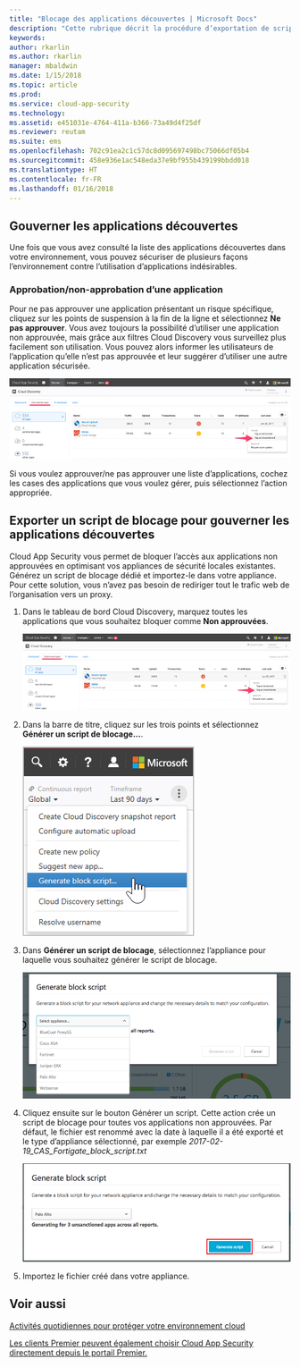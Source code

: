 ```yaml
---
title: "Blocage des applications découvertes | Microsoft Docs"
description: "Cette rubrique décrit la procédure d’exportation de scripts de blocage pour les applications découvertes."
keywords: 
author: rkarlin
ms.author: rkarlin
manager: mbaldwin
ms.date: 1/15/2018
ms.topic: article
ms.prod: 
ms.service: cloud-app-security
ms.technology: 
ms.assetid: e451031e-4764-411a-b366-73a49d4f25df
ms.reviewer: reutam
ms.suite: ems
ms.openlocfilehash: 702c91ea2c1c57dc8d095697498bc75066df05b4
ms.sourcegitcommit: 458e936e1ac548eda37e9bf955b439199bbdd018
ms.translationtype: HT
ms.contentlocale: fr-FR
ms.lasthandoff: 01/16/2018
---
```

## <a name="govern-discovered-apps"></a>Gouverner les applications découvertes

Une fois que vous avez consulté la liste des applications découvertes dans votre environnement, vous pouvez sécuriser de plusieurs façons l’environnement contre l’utilisation d’applications indésirables.

### <a name="sanctioningunsanctioning-an-app"></a>Approbation/non-approbation d’une application 

Pour ne pas approuver une application présentant un risque spécifique, cliquez sur les points de suspension à la fin de la ligne et sélectionnez **Ne pas approuver**.
Vous avez toujours la possibilité d’utiliser une application non approuvée, mais grâce aux filtres Cloud Discovery vous surveillez plus facilement son utilisation. Vous pouvez alors informer les utilisateurs de l’application qu’elle n’est pas approuvée et leur suggérer d’utiliser une autre application sécurisée.

![Marquer comme non approuvées](./media/tag-as-unsanctioned.png)  


Si vous voulez approuver/ne pas approuver une liste d’applications, cochez les cases des applications que vous voulez gérer, puis sélectionnez l’action appropriée.


## <a name="export-a-block-script-to-govern-discovered-apps"></a>Exporter un script de blocage pour gouverner les applications découvertes

Cloud App Security vous permet de bloquer l’accès aux applications non approuvées en optimisant vos appliances de sécurité locales existantes. Générez un script de blocage dédié et importez-le dans votre appliance.
Pour cette solution, vous n’avez pas besoin de rediriger tout le trafic web de l’organisation vers un proxy.

1. Dans le tableau de bord Cloud Discovery, marquez toutes les applications que vous souhaitez bloquer comme **Non approuvées**.

   ![Marquer comme non approuvées](./media/tag-as-unsanctioned.png)  

2. Dans la barre de titre, cliquez sur les trois points et sélectionnez **Générer un script de blocage...**. 

   ![Générer un script de blocage](./media/generate-block-script.png)  

3. Dans **Générer un script de blocage**, sélectionnez l’appliance pour laquelle vous souhaitez générer le script de blocage. 

   ![Générer la fenêtre pop-up du script de blocage](./media/generate-block-script-popup.png)  

4. Cliquez ensuite sur le bouton Générer un script. Cette action crée un script de blocage pour toutes vos applications non approuvées. Par défaut, le fichier est renommé avec la date à laquelle il a été exporté et le type d’appliance sélectionné, par exemple *2017-02-19_CAS_Fortigate_block_script.txt* 

   ![Bouton Générer un script de blocage](./media/generate-block-script-button.png)  

5. Importez le fichier créé dans votre appliance.



## <a name="see-also"></a>Voir aussi  
[Activités quotidiennes pour protéger votre environnement cloud](daily-activities-to-protect-your-cloud-environment.md)   

[Les clients Premier peuvent également choisir Cloud App Security directement depuis le portail Premier.](https://premier.microsoft.com/)  
  
  